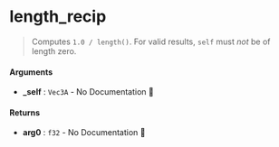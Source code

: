 # length\_recip

>  Computes `1.0 / length()`.
>  For valid results, `self` must _not_ be of length zero.

#### Arguments

- **\_self** : `Vec3A` \- No Documentation 🚧

#### Returns

- **arg0** : `f32` \- No Documentation 🚧